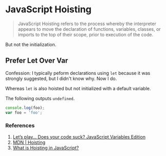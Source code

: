 # JavaScript Hoisting

> JavaScript Hoisting refers to the process whereby the interpreter appears to move the declaration of functions, variables, classes, or imports to the top of their scope, prior to execution of the code.

But not the initialization.

## Prefer Let Over Var

Confession: I typically peform declarations using `let` because it was strongly suggested, but I didn't know why. Now I do.

Whereas `let` is also hoisted but not initialized with a default variable.

The following outputs `undefined`.

```js
console.log(foo);
var foo = 'foo';
```

### References
1. [Let’s play… Does your code suck? JavaScript Variables Edition](https://youtube.com/shorts/ZRjmGq1gAEQ?si=RhZoRWBcp777dNaQ)
2. [MDN | Hoisting](https://developer.mozilla.org/en-US/docs/Glossary/Hoisting)
3. [What is Hoisting in JavaScript?](https://www.freecodecamp.org/news/what-is-hoisting-in-javascript/)